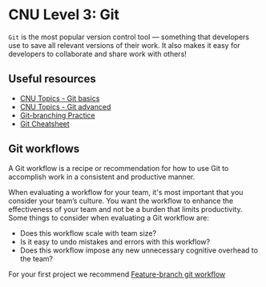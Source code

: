 # CNU Level 3: Git

`Git` is the most popular version control tool — something that developers use to save all relevant versions of their work. It also makes it easy for developers to collaborate and share work with others!

<!-- (TBD) -->

## Useful resources

- [CNU Topics - Git basics](../CNU%20Topics/2022-05/CNU%20Topics%20-%20Git%20basics.pdf)
- [CNU Topics - Git advanced](../CNU%20Topics/2022-05/CNU%20Topics%20-%20Git%20advanced.pdf)
- [Git-branching Practice](https://learngitbranching.js.org/)
- [Git Cheatsheet](https://about.gitlab.com/images/press/git-cheat-sheet.pdf)

## Git workflows

A Git workflow is a recipe or recommendation for how to use Git to accomplish work in a consistent and productive manner.

When evaluating a workflow for your team, it's most important that you consider your team’s culture. You want the workflow to enhance the effectiveness of your team and not be a burden that limits productivity. Some things to consider when evaluating a Git workflow are:

- Does this workflow scale with team size?
- Is it easy to undo mistakes and errors with this workflow?
- Does this workflow impose any new unnecessary cognitive overhead to the team?

For your first project we recommend [Feature-branch git workflow](./feature-branch-git-workflow.md)
